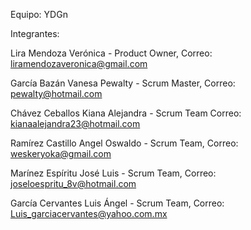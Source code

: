 Equipo: YDGn

Integrantes: 

Lira Mendoza Verónica - Product Owner, Correo: liramendozaveronica@gmail.com 

García Bazán Vanesa Pewalty - Scrum Master, Correo: pewalty@hotmail.com 

Chávez Ceballos Kiana Alejandra - Scrum Team Correo: kianaalejandra23@hotmail.com 

Ramírez Castillo Angel Oswaldo - Scrum Team, Correo: weskeryoka@gmail.com

Marínez Espíritu José Luis - Scrum Team, Correo: joseloespritu_8v@hotmail.com

García Cervantes Luis Ángel - Scrum Team, Correo: Luis_garciacervantes@yahoo.com.mx
